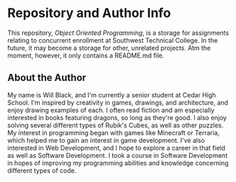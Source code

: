 <h1> Repository and Author Info </h1>
  
This repository, *Object Oriented Programming*, is a storage for assignments relating to concurrent enrollment at Southwest Technical College. In the future, it may become a storage for other, unrelated projects. Atm the moment, however, it only contains a README.md file.

<h2> About the Author </h2>

My name is Will Black, and I'm currently a senior student at Cedar High School. I'm inspired by creativity in games, drawings, and architecture, and enjoy drawing examples of each. I often read fiction and am especially interested in books featuring dragons, so long as they're good. I also enjoy solving several different types of Rubik's Cubes, as well as other puzzles. My interest in programming began with games like Minecraft or Terraria, which helped me to gain an interest in game development. I've also interested in Web Development, and I hope to explore a career in that field as well as Software Development. I took a course in Software Development in hopes of improving my programming abilities and knowledge concerning different types of code.
